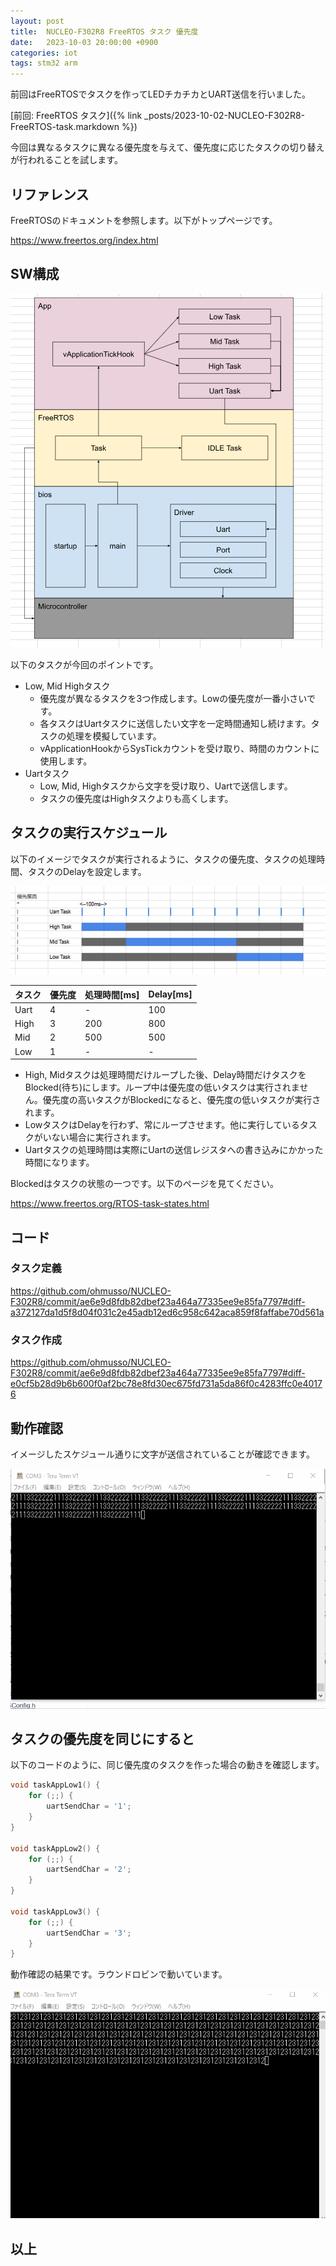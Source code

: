 ```yaml
---
layout: post
title:  NUCLEO-F302R8 FreeRTOS タスク 優先度
date:   2023-10-03 20:00:00 +0900
categories: iot
tags: stm32 arm
---
```


前回はFreeRTOSでタスクを作ってLEDチカチカとUART送信を行いました。

[前回: FreeRTOS タスク]({% link _posts/2023-10-02-NUCLEO-F302R8-FreeRTOS-task.markdown %})

今回は異なるタスクに異なる優先度を与えて、優先度に応じたタスクの切り替えが行われることを試します。

## リファレンス

FreeRTOSのドキュメントを参照します。以下がトップページです。

<https://www.freertos.org/index.html>

## SW構成

![SW構成](/assets/images/image-2023-10-03-freertos-task-prio-structure.png)

以下のタスクが今回のポイントです。

* Low, Mid Highタスク
  * 優先度が異なるタスクを3つ作成します。Lowの優先度が一番小さいです。
  * 各タスクはUartタスクに送信したい文字を一定時間通知し続けます。タスクの処理を模擬しています。
  * vApplicationHookからSysTickカウントを受け取り、時間のカウントに使用します。
* Uartタスク
  * Low, Mid, Highタスクから文字を受け取り、Uartで送信します。
  * タスクの優先度はHighタスクよりも高くします。

## タスクの実行スケジュール

以下のイメージでタスクが実行されるように、タスクの優先度、タスクの処理時間、タスクのDelayを設定します。

![スケジュール](/assets/images/image-2023-10-03-freertos-task-schadule.png)

|タスク|優先度|処理時間[ms]|Delay[ms]|
|----|----|----|----|
|Uart|4|-|100|
|High|3|200|800|
|Mid|2|500|500|
|Low|1|-|-|

* High, Midタスクは処理時間だけループした後、Delay時間だけタスクをBlocked(待ち)にします。ループ中は優先度の低いタスクは実行されません。優先度の高いタスクがBlockedになると、優先度の低いタスクが実行されます。
* LowタスクはDelayを行わず、常にループさせます。他に実行しているタスクがいない場合に実行されます。
* Uartタスクの処理時間は実際にUartの送信レジスタへの書き込みにかかった時間になります。

Blockedはタスクの状態の一つです。以下のページを見てください。

<https://www.freertos.org/RTOS-task-states.html>

## コード

### タスク定義

<https://github.com/ohmusso/NUCLEO-F302R8/commit/ae6e9d8fdb82dbef23a464a77335ee9e85fa7797#diff-a372127da1d5f8d04f031c2e45adb12ed6c958c642aca859f8faffabe70d561a>

### タスク作成

<https://github.com/ohmusso/NUCLEO-F302R8/commit/ae6e9d8fdb82dbef23a464a77335ee9e85fa7797#diff-e0cf5b28d9b6b600f0af2bc78e8fd30ec675fd731a5da86f0c4283ffc0e40176>

## 動作確認

イメージしたスケジュール通りに文字が送信されていることが確認できます。

![uartでの通信](/assets/images/image-2023-10-03-freertos-task-test.gif)

## タスクの優先度を同じにすると

以下のコードのように、同じ優先度のタスクを作った場合の動きを確認します。

``` c
void taskAppLow1() {
    for (;;) {
        uartSendChar = '1';
    }
}

void taskAppLow2() {
    for (;;) {
        uartSendChar = '2';
    }
}

void taskAppLow3() {
    for (;;) {
        uartSendChar = '3';
    }
}
```

動作確認の結果です。ラウンドロビンで動いています。

![uartでの通信](/assets/images/image-2023-10-04-freertos-samepriotask-test.gif)

## 以上
